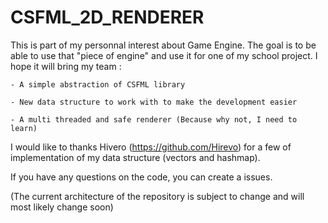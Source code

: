 # CSFML_2D_RENDERER

This is part of my personnal interest about Game Engine.
The goal is to be able to use that "piece of engine" and use it for one of my school project. I hope it will bring my team :

    - A simple abstraction of CSFML library

    - New data structure to work with to make the development easier

    - A multi threaded and safe renderer (Because why not, I need to learn)

I would like to thanks Hivero (https://github.com/Hirevo) for a few of implementation of my data structure (vectors and hashmap).

If you have any questions on the code, you can create a issues.

(The current architecture of the repository is subject to change and will most likely change soon)
